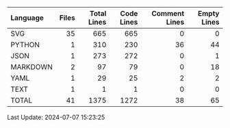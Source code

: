 | Language   |   Files |   Total Lines |   Code Lines |   Comment Lines |   Empty Lines |
|:-----------|--------:|--------------:|-------------:|----------------:|--------------:|
| SVG        |      35 |           665 |          665 |               0 |             0 |
| PYTHON     |       1 |           310 |          230 |              36 |            44 |
| JSON       |       1 |           273 |          272 |               0 |             1 |
| MARKDOWN   |       2 |            97 |           79 |               0 |            18 |
| YAML       |       1 |            29 |           25 |               2 |             2 |
| TEXT       |       1 |             1 |            1 |               0 |             0 |
| TOTAL      |      41 |          1375 |         1272 |              38 |            65 |

Last Update: 2024-07-07 15:23:25
